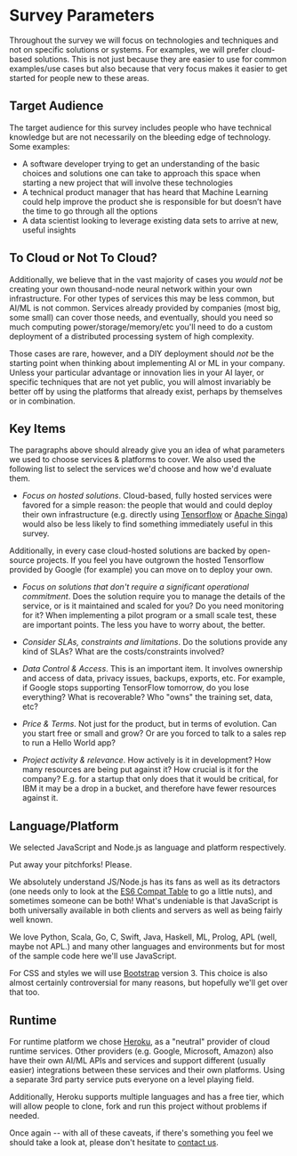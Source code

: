 # Survey Parameters

Throughout the survey we will focus on technologies and techniques and not on specific solutions or systems. For examples, we will prefer cloud-based solutions. This is not just because they are easier to use for common examples/use cases but also because that very focus makes it easier to get started for people new to these areas.

## Target Audience

The target audience for this survey includes people who have technical knowledge but are not necessarily on the bleeding edge of technology. Some examples:

* A software developer trying to get an understanding of the basic  choices and solutions one can take to approach this space when starting a new project that will involve these technologies
* A technical product manager that has heard that Machine Learning could help improve the product she is responsible for but doesn’t have the time to go through all the options
* A data scientist looking to leverage existing data sets to arrive at new, useful insights

## To Cloud or Not To Cloud?

Additionally, we believe that in the vast majority of cases you _would not_ be creating your own thousand-node neural network within your own infrastructure. For other types of services this may be less common, but AI/ML is not common. Services already provided by companies (most big, some small) can cover those needs, and eventually, should you need so much computing power/storage/memory/etc you'll need to do a custom deployment of a distributed processing system of high complexity.

Those cases are rare, however, and a DIY deployment should _not_ be the starting point when thinking about implementing AI or ML in your company. Unless your particular advantage or innovation lies in your AI layer, or specific techniques that are not yet public, you will almost invariably be better off by using the platforms that already exist, perhaps by themselves or in combination.

## Key Items

The paragraphs above should already give you an idea of what parameters we used to choose services & platforms to cover. We also used the following list to select the services we'd choose and how we'd evaluate them.

* _Focus on hosted solutions_. Cloud-based, fully hosted services were favored for a simple reason: the people that would and could deploy their own infrastructure (e.g. directly using [Tensorflow](https://www.tensorflow.org/) or [Apache Singa](https://singa.incubator.apache.org)) would also be less likely to find something immediately useful in this survey.

Additionally, in every case cloud-hosted solutions are backed by open-source projects. If you feel you have outgrown the hosted Tensorflow provided by Google (for example) you can move on to deploy your own.

* _Focus on solutions that don't require a significant operational commitment_. Does the solution require you to manage the details of the service, or is it maintained and scaled for you? Do you need monitoring for it? When implementing a pilot program or a small scale test, these are important points. The less you have to worry about, the better.

* _Consider SLAs, constraints and limitations_. Do the solutions provide any kind of SLAs? What are the costs/constraints involved?

* _Data Control & Access_. This is an important item. It involves ownership and access of data, privacy issues, backups, exports, etc. For example, if Google stops supporting TensorFlow tomorrow, do you lose everything? What is recoverable? Who "owns" the training set, data, etc?

* _Price & Terms_. Not just for the product, but in terms of evolution. Can you start free or small and grow? Or are you forced to talk to a sales rep to run a Hello World app?

* _Project activity & relevance_. How actively is it in development? How many resources are being put against it? How crucial is it for the company? E.g. for a startup that only does that it would be critical, for IBM it may be a drop in a bucket, and therefore have fewer resources against it.

## Language/Platform

We selected JavaScript and Node.js as language and platform respectively.

Put away your pitchforks! Please.

We absolutely understand JS/Node.js has its fans as well as its detractors (one needs only to look at the [ES6 Compat Table](https://kangax.github.io/compat-table/es6/) to go a little nuts), and sometimes someone can be both! What's undeniable is that JavaScript is both universally available in both clients and servers as well as being fairly well known.

We love Python, Scala, Go, C, Swift, Java, Haskell, ML, Prolog, APL (well, maybe not APL.) and many other languages and environments but for most of the sample code here we'll use JavaScript.

For CSS and styles we will use [Bootstrap](http://getbootstrap.com) version 3. This choice is also almost certainly controversial for many reasons, but hopefully we'll get over that too.

## Runtime

For runtime platform we chose [Heroku](http://www.heroku.com), as a "neutral" provider of cloud runtime services. Other providers (e.g. Google, Microsoft, Amazon) also have their own AI/ML APIs and services and support different (usually easier) integrations between these services and their own platforms. Using a separate 3rd party service puts everyone on a level playing field.

Additionally, Heroku supports multiple languages and has a free tier, which will allow people to clone, fork and run this project without problems if needed.

Once again -- with all of these caveats, if there's something you feel we should take a look at, please don't hesitate to [contact us](/contact).
